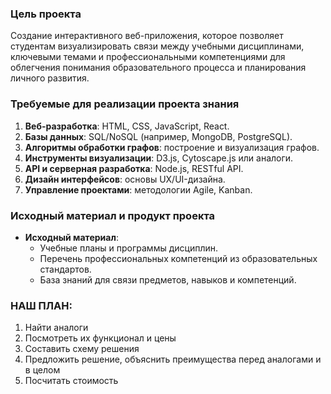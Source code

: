 ### Цель проекта

Создание интерактивного веб-приложения, которое позволяет студентам визуализировать связи между учебными дисциплинами, ключевыми темами и профессиональными компетенциями для облегчения понимания образовательного процесса и планирования личного развития.
### Требуемые для реализации проекта знания

1. **Веб-разработка**: HTML, CSS, JavaScript, React.
2. **Базы данных**: SQL/NoSQL (например, MongoDB, PostgreSQL).
3. **Алгоритмы обработки графов**: построение и визуализация графов.
4. **Инструменты визуализации**: D3.js, Cytoscape.js или аналоги.
5. **API и серверная разработка**: Node.js, RESTful API.
6. **Дизайн интерфейсов**: основы UX/UI-дизайна.
7. **Управление проектами**: методологии Agile, Kanban.

### Исходный материал и продукт проекта

- **Исходный материал**:
    - Учебные планы и программы дисциплин.
    - Перечень профессиональных компетенций из образовательных стандартов.
    - База знаний для связи предметов, навыков и компетенций.
### НАШ ПЛАН:
1. Найти аналоги
2. Посмотреть их функционал и цены
3. Составить схему решения
4. Предложить решение, объяснить преимущества перед аналогами и в целом
5. Посчитать стоимость
